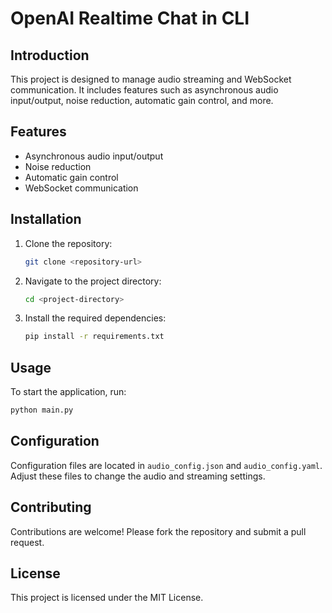 # OpenAI Realtime Chat in CLI

## Introduction
This project is designed to manage audio streaming and WebSocket communication. It includes features such as asynchronous audio input/output, noise reduction, automatic gain control, and more.

## Features
- Asynchronous audio input/output
- Noise reduction
- Automatic gain control
- WebSocket communication

## Installation
1. Clone the repository:
   ```bash
   git clone <repository-url>
   ```
2. Navigate to the project directory:
   ```bash
   cd <project-directory>
   ```
3. Install the required dependencies:
   ```bash
   pip install -r requirements.txt
   ```

## Usage
To start the application, run:
```bash
python main.py
```

## Configuration
Configuration files are located in `audio_config.json` and `audio_config.yaml`. Adjust these files to change the audio and streaming settings.

## Contributing
Contributions are welcome! Please fork the repository and submit a pull request.

## License
This project is licensed under the MIT License.
